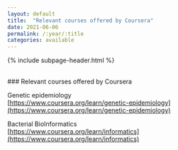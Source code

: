 ```yaml
---
layout: default
title:  "Relevant courses offered by Coursera"
date: 2021-06-06
permalink: /:year/:title
categories: available
---
```


{% include subpage-header.html %}

 <br />
### Relevant courses offered by Coursera

Genetic epidemiology\
[https://www.coursera.org/learn/genetic-epidemiology](https://www.coursera.org/learn/genetic-epidemiology)

Bacterial BioInformatics\
[https://www.coursera.org/learn/informatics](https://www.coursera.org/learn/informatics)